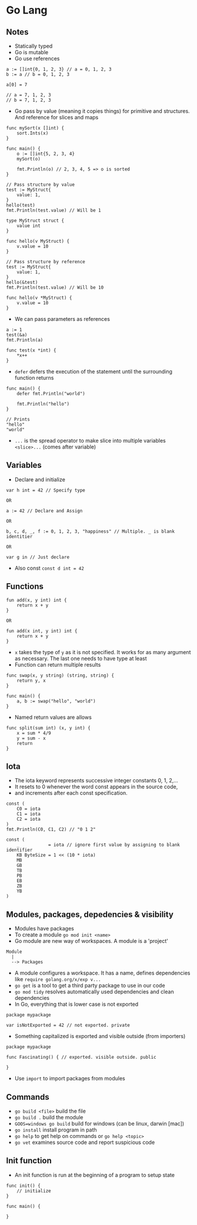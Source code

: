 # Go Lang

## Notes
* Statically typed
* Go is mutable
* Go use references
```
a := []int{0, 1, 2, 3} // a = 0, 1, 2, 3
b := a // b = 0, 1, 2, 3

a[0] = 7

// a = 7, 1, 2, 3
// b = 7, 1, 2, 3
```
* Go pass by value (meaning it copies things) for primitive and structures. And reference for slices and maps
```
func mySort(x []int) {
	sort.Ints(x)
}

func main() {
	o := []int{5, 2, 3, 4}
	mySort(o)

	fmt.Println(o) // 2, 3, 4, 5 => o is sorted
}

// Pass structure by value
test := MyStruct{
	value: 1,
}
hello(test)
fmt.Println(test.value) // Will be 1

type MyStruct struct {
	value int
}

func hello(v MyStruct) {
	v.value = 10
}

// Pass structure by reference
test := MyStruct{
	value: 1,
}
hello(&test)
fmt.Println(test.value) // Will be 10

func hello(v *MyStruct) {
	v.value = 10
}
```
* We can pass parameters as references
```
a := 1
test(&a)
fmt.Println(a)

func test(x *int) {
	*x++
}
```
* `defer` defers the execution of the statement until the surrounding function returns
```
func main() {
	defer fmt.Println("world")

	fmt.Println("hello")
}

// Prints
"hello"
"world"
```
* `...` is the spread operator to make slice into multiple variables `<slice>...` (comes after variable)

## Variables
* Declare and initialize
```
var h int = 42 // Specify type

OR

a := 42 // Declare and Assign 

OR 

b, c, d, _, f := 0, 1, 2, 3, "happiness" // Multiple. _ is blank identitier

OR

var g in // Just declare
```
* Also const `const d int = 42`

## Functions
```
fun add(x, y int) int {
    return x + y
}

OR

fun add(x int, y int) int {
    return x + y
}
```
* `x` takes the type of `y` as it is not specified. It works for as many argument as necessary. The last one needs to have type at least
* Function can return multiple results
```
func swap(x, y string) (string, string) {
    return y, x
}

func main() {
    a, b := swap("hello", "world")
}
```
* Named return values are allows
```
func split(sum int) (x, y int) {
    x = sum * 4/9
    y = sum - x
    return
}
```

## Iota
* The iota keyword represents successive integer constants 0, 1, 2,…
* It resets to 0 whenever the word const appears in the source code,
* and increments after each const specification.
```
const (
	C0 = iota
	C1 = iota
	C2 = iota
)
fmt.Println(C0, C1, C2) // "0 1 2"

const (
    _           = iota // ignore first value by assigning to blank identifier
    KB ByteSize = 1 << (10 * iota)
    MB
    GB
    TB
    PB
    EB
    ZB
    YB
)
```

## Modules, packages, depedencies & visibility
* Modules have packages
* To create a module `go mod init <name>`
* Go module are new way of workspaces. A module is a 'project'
```
Module
  |
  --> Packages
```
* A module configures a workspace. It has a name, defines dependencies like `require golang.org/x/exp v...`
* `go get` is a tool to get a third party package to use in our code
* `go mod tidy` resolves automatically used dependencies and clean dependencies
* In Go, everything that is lower case is not exported
```
package mypackage

var isNotExported = 42 // not exported. private
```
* Something capitalized is exported and visible outside (from importers)
```
package mypackage

func Fascinating() { // exported. visible outside. public

}
```
* Use `import` to import packages from modules

## Commands
* `go build <file>` build the file
* `go build .` build the module
* `GOOS=windows go build` build for windows (can be linux, darwin [mac])
* `go install` install program in path
* `go help` to get help on commands or `go help <topic>`
* `go vet` examines source code and report suspicious code

## Init function
* An init function is run at the beginning of a program to setup state
```
func init() {
    // initialize
}

func main() {

}
```
